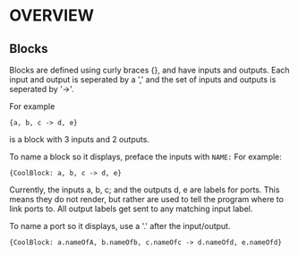 # OVERVIEW

## Blocks

Blocks are defined using curly braces {}, and have inputs and outputs.
Each input and output is seperated by a ',' and the set of inputs and outputs is
seperated by '->'.

For example

`{a, b, c -> d, e}`

is a block with 3 inputs and 2 outputs.

To name a block so it displays, preface the inputs with `NAME:` For example:

`{CoolBlock: a, b, c -> d, e}`

Currently, the inputs a, b, c; and the outputs d, e are labels for ports.
This means they do not render, but rather are used to tell the program where to link ports to.
All output labels get sent to any matching input label.

To name a port so it displays, use a '.' after the input/output.

`{CoolBlock: a.nameOfA, b.nameOfb, c.nameOfc -> d.nameOfd, e.nameOfd}`